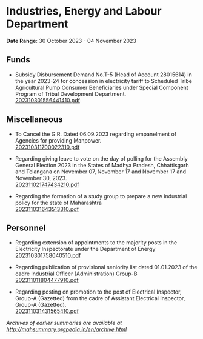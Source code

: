 # Industries, Energy and Labour Department

**Date Range**: 30 October 2023 - 04 November 2023


## Funds
- Subsidy Disbursement Demand No.T-5 (Head of Account 28015614) in the year 2023-24 for concession in electricity tariff to Scheduled Tribe Agricultural Pump Consumer Beneficiaries under Special Component Program of Tribal Development Department.\
  [202310301556441410.pdf](https://gr.maharashtra.gov.in/Site/Upload/Government%20Resolutions/English/202310301556441410.pdf)

## Miscellaneous
- To Cancel the G.R. Dated 06.09.2023 regarding empanelment of Agencies for providing Manpower.\
  [202310311700022310.pdf](https://gr.maharashtra.gov.in/Site/Upload/Government%20Resolutions/English/202310311700022310.pdf)

- Regarding giving leave to vote on the day of polling for the Assembly General Election 2023 in the States of Madhya Pradesh, Chhattisgarh and Telangana on November 07, November 17 and November 17 and November 30, 2023.\
  [202311021747434210.pdf](https://gr.maharashtra.gov.in/Site/Upload/Government%20Resolutions/English/202311021747434210.pdf)

- Regarding the formation of a study group to prepare a new industrial policy for the state of Maharashtra\
  [202311031643513310.pdf](https://gr.maharashtra.gov.in/Site/Upload/Government%20Resolutions/English/202311031643513310.pdf)

## Personnel
- Regarding extension of appointments to the majority posts in the Electricity Inspectorate under the Department of Energy\
  [202310301758040510.pdf](https://gr.maharashtra.gov.in/Site/Upload/Government%20Resolutions/English/202310301758040510.pdf)

- Regarding publication of provisional seniority list dated 01.01.2023 of the cadre Industrial Officer (Administration) Group-B\
  [202311011804477910.pdf](https://gr.maharashtra.gov.in/Site/Upload/Government%20Resolutions/English/202311011804477910.pdf)

- Regarding posting on promotion to the post of Electrical Inspector, Group-A (Gazetted) from the cadre of Assistant Electrical Inspector, Group-A (Gazetted).\
  [202311031431565410.pdf](https://gr.maharashtra.gov.in/Site/Upload/Government%20Resolutions/English/202311031431565410.pdf)


*Archives of earlier summaries are available at http://mahsummary.orgpedia.in/en/archive.html*